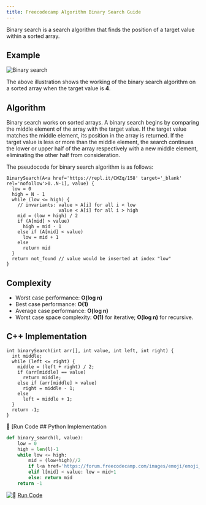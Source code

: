 ```yaml
---
title: Freecodecamp Algorithm Binary Search Guide
---
```

Binary search is a search algorithm that finds the position of a target value within a sorted array.

## Example

![Binary search](//discourse-user-assets.s3.amazonaws.com/original/2X/3/3cb9e4cc59081e1b0a19b716dbcfb6df97ac2b52.png)

The above illustration shows the working of the binary search algorithm on a sorted array when the target value is **4**.

## Algorithm

Binary search works on sorted arrays. A binary search begins by comparing the middle element of the array with the target value. If the target value matches the middle element, its position in the array is returned. If the target value is less or more than the middle element, the search continues the lower or upper half of the array respectively with a new middle element, eliminating the other half from consideration.

The pseudocode for binary search algorithm is as follows:

```text
BinarySearch(A<a href='https://repl.it/CWZq/158' target='_blank' rel='nofollow'>0..N-1], value) {
  low = 0
  high = N - 1
  while (low <= high) {
    // invariants: value > A[i] for all i < low
                   value < A[i] for all i > high
    mid = (low + high) / 2
    if (A[mid] > value)
      high = mid - 1
    else if (A[mid] < value)
      low = mid + 1
    else
      return mid
  }
  return not_found // value would be inserted at index "low"
}
```

## Complexity

*   Worst case performance: **O(log n)**
*   Best case performance: **O(1)**
*   Average case performance: **O(log n)**
*   Worst case space complexity: **O(1)** for iterative; **O(log n)** for recursive.

## C++ Implementation
```cp
int binarySearch(int arr[], int value, int left, int right) {
  int middle;
  while (left <= right) {
    middle = (left + right) / 2;
    if (arr[middle] == value)
      return middle;
    else if (arr[middle] > value)
      right = middle - 1;
    else
      left = middle + 1;
  }
  return -1;
}
```

:rocket: [Run Code</a> ## Python Implementation

```python
def binary_search(l, value):
    low = 0
    high = len(l)-1
    while low <= high:
        mid = (low+high)//2
        if l<a href='https://forum.freecodecamp.com/images/emoji/emoji_one/rocket.png?v=3 ":rocket:"' target='_blank' rel='nofollow'>mid] > value: high = mid-1
        elif l[mid] < value: low = mid+1
        else: return mid
    return -1
```

![:rocket:](https://forum.freecodecamp.com/images/emoji/emoji_one/rocket.png?v=3 ":rocket:") <a href='https://repl.it/CWZi/2' target='_blank' rel='nofollow'>Run Code</a>
